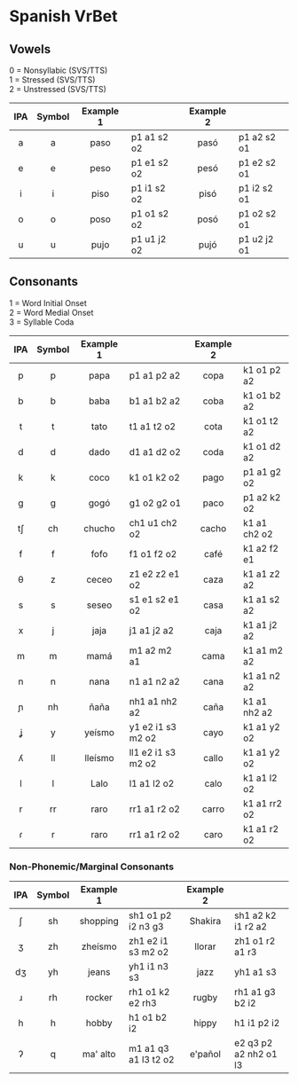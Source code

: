 # Spanish VrBet

## Vowels

0 = Nonsyllabic (SVS/TTS)  
1 = Stressed (SVS/TTS)    
2 = Unstressed (SVS/TTS)

| IPA | Symbol | Example 1 |             | Example 2 |             |
|:---:|:------:|:---------:|:------------|:---------:|:------------|
|  a  |   a    |   paso    | p1 a1 s2 o2 |   pasó    | p1 a2 s2 o1 |
|  e  |   e    |   peso    | p1 e1 s2 o2 |   pesó    | p1 e2 s2 o1 |
|  i  |   i    |   piso    | p1 i1 s2 o2 |   pisó    | p1 i2 s2 o1 |
|  o  |   o    |   poso    | p1 o1 s2 o2 |   posó    | p1 o2 s2 o1 |
|  u  |   u    |   pujo    | p1 u1 j2 o2 |   pujó    | p1 u2 j2 o1 |

## Consonants

1 = Word Initial Onset  
2 = Word Medial Onset  
3 = Syllable Coda  

| IPA | Symbol | Example 1 |                    | Example 2 |              |
|:---:|:------:|:---------:|:-------------------|:---------:|:-------------|
|  p  |   p    |   papa    | p1 a1 p2 a2        |   copa    | k1 o1 p2 a2  |
|  b  |   b    |   baba    | b1 a1 b2 a2        |   coba    | k1 o1 b2 a2  |
|  t  |   t    |   tato    | t1 a1 t2 o2        |   cota    | k1 o1 t2 a2  |
|  d  |   d    |   dado    | d1 a1 d2 o2        |   coda    | k1 o1 d2 a2  |
|  k  |   k    |   coco    | k1 o1 k2 o2        |   pago    | p1 a1 g2 o2  |
|  g  |   g    |   gogó    | g1 o2 g2 o1        |   paco    | p1 a2 k2 o2  |
|  tʃ |   ch   |   chucho  | ch1 u1 ch2 o2      |   cacho   | k1 a1 ch2 o2 |
|  f  |   f    |   fofo    | f1 o1 f2 o2        |   café    | k1 a2 f2 e1  |
|  θ  |   z    |   ceceo   | z1 e2 z2 e1 o2     |   caza    | k1 a1 z2 a2  |
|  s  |   s    |   seseo   | s1 e1 s2 e1 o2     |   casa    | k1 a1 s2 a2  |
|  x  |   j    |   jaja    | j1 a1 j2 a2        |   caja    | k1 a1 j2 a2  |
|  m  |   m    |   mamá    | m1 a2 m2 a1        |   cama    | k1 a1 m2 a2  |
|  n  |   n    |   nana    | n1 a1 n2 a2        |   cana    | k1 a1 n2 a2  |
|  ɲ  |   nh   |   ñaña    | nh1 a1 nh2 a2      |   caña    | k1 a1 nh2 a2 |
|  ʝ  |   y    |   yeísmo  | y1 e2 i1 s3 m2 o2  |   cayo    | k1 a1 y2 o2  |
|  ʎ  |   ll   |   lleísmo | ll1 e2 i1 s3 m2 o2 |   callo   | k1 a1 y2 o2  |
|  l  |   l    |   Lalo    | l1 a1 l2 o2        |   calo    | k1 a1 l2 o2  |
|  r  |   rr   |   raro    | rr1 a1 r2 o2       |   carro   | k1 a1 rr2 o2 |
|  ɾ  |   r    |   raro    | rr1 a1 r2 o2       |   caro    | k1 a1 r2 o2  |

### Non-Phonemic/Marginal Consonants

| IPA | Symbol | Example 1 |                      | Example 2 |                       |
|:---:|:------:|:---------:|:---------------------|:---------:|:----------------------|
|  ʃ  |   sh   |  shopping | sh1 o1 p2 i2 n3 g3   |  Shakira  | sh1 a2 k2 i1 r2 a2    |
|  ʒ  |   zh   |  zheísmo  | zh1 e2 i1 s3 m2 o2   |  llorar   | zh1 o1 r2 a1 r3       |
|  dʒ |   yh   |  jeans    | yh1 i1 n3 s3         |  jazz     | yh1 a1 s3             |
|  ɹ  |   rh   |  rocker   | rh1 o1 k2 e2 rh3     |  rugby    | rh1 a1 g3 b2 i2       |
|  h  |   h    |  hobby    | h1 o1 b2 i2          |  hippy    | h1 i1 p2 i2           |
|  ʔ  |   q    |  ma' alto | m1 a1 q3 a1 l3 t2 o2 |  e'pañol  | e2 q3 p2 a2 nh2 o1 l3 |
